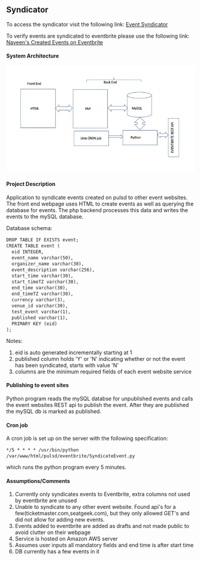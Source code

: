 ## Syndicator

To access the syndicator visit the following link:
<a href="http://ec2-18-236-89-7.us-west-2.compute.amazonaws.com/pulsd/" target="_blank">Event Syndicator</a>

To verify events are syndicated to eventbrite please use the following link:
<a href="https://www.eventbriteapi.com/v3/users/me/owned_events/?token=E2SYBS6O3VR3JNBYHV4Y" target="_blank">Naveen's Created Events on Eventbrite</a>

#### System Architecture

<p align="center">
  <img src="https://github.com/naveen16/Syndicator/blob/master/img/eventFigure.jpeg" title="hover text">
</p>

#### Project Description

Application to syndicate events created on pulsd to other event websites. The front end webpage uses HTML to create events as well as querying the database for events. The php backend processes this data and writes the events to the mySQL database. 

Database schema:
```
DROP TABLE IF EXISTS event;
CREATE TABLE event (
  eid INTEGER,
  event_name varchar(50),
  organizer_name varchar(30),
  event_description varchar(256),
  start_time varchar(30),
  start_timeTZ varchar(30),
  end_time varchar(30),
  end_timeTZ varchar(30),
  currency varchar(3),
  venue_id varchar(30),
  test_event varchar(1),
  published varchar(1),
  PRIMARY KEY (eid)
);
```
Notes:
1. eid is auto generated incrementally starting at 1
2. published column holds 'Y' or 'N' indicating whether or not the event has been syndicated, starts with value 'N'
3. columns are the minimum required fields of each event website service

#### Publishing to event sites

Python program reads the mySQL databse for unpublished events and calls the event websites REST api to publish the event. After they are published the mySQL db is marked as published.

#### Cron job
A cron job is set up on the server with the following specification:
```
*/5 * * * * /usr/bin/python /var/www/html/pulsd/eventbrite/SyndicateEvent.py
```
which runs the python program every 5 minutes.

#### Assumptions/Comments

1. Currently only syndicates events to Eventbrite, extra columns not used by eventbrite are unused
2. Unable to syndicate to any other event website. Found api's for a few(ticketmaster.com,seatgeek.com), but they only allowed GET's 
   and did not allow for adding new events.
3. Events added to eventbrite are added as drafts and not made public to avoid clutter on their webpage
4. Service is hosted on Amazon AWS server
5. Assumes user inputs all mandatory fields and end time is after start time
6. DB currently has a few events in it 
